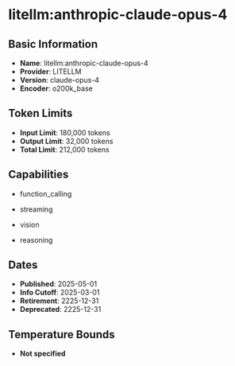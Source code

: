 # litellm:anthropic-claude-opus-4

## Basic Information
- **Name**: litellm:anthropic-claude-opus-4
- **Provider**: LITELLM
- **Version**: claude-opus-4
- **Encoder**: o200k_base

## Token Limits
- **Input Limit**: 180,000 tokens
- **Output Limit**: 32,000 tokens
- **Total Limit**: 212,000 tokens

## Capabilities


- function_calling

- streaming

- vision

- reasoning



## Dates
- **Published**: 2025-05-01
- **Info Cutoff**: 2025-03-01
- **Retirement**: 2225-12-31
- **Deprecated**: 2225-12-31

## Temperature Bounds

- **Not specified**





